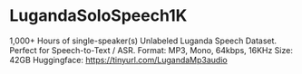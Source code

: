 # LugandaSoloSpeech1K
1,000+ Hours of single-speaker(s) Unlabeled Luganda Speech Dataset. Perfect for Speech-to-Text / ASR. Format: MP3, Mono, 64kbps, 16KHz Size: 42GB Huggingface: https://tinyurl.com/LugandaMp3audio
